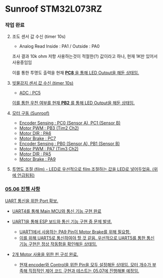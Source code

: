 # Sunroof STM32L073RZ

### 작업 완료
2. 조도 센서 값 수신 (timer 10s)
    * Analog Read Inside : PA1 / Outside : PA0
    
    조사 결과 10k ohm 저항 사용하는것이 적절한(?) 값이라고 하나, 현재 1K만 있어서 사용중임임
    
    이를 통한 투명도 출력을 현재 <u>__PC8__<u> 을 통해 LED Output을 해둔 상태임.

3. 빗물감지 센서 값 수신 (timer 10s)
    * ADC : PC5
    
    이를 통한 우천 여부를 현재 <u>__PB2__</u> 를 통해 LED Output을 해둔 상태임.

4. 모터 구동 (Sunroof)
    * Encoder Sensing : PC0 (Sensor A), PC1 (Sensor B)
    * Motor PWM : PB3 (Tim2 Ch2)
    * Motor DIR : PA6
    * Motor Brake : PC7
    * Encoder Sensing : PB0 (Sensor A), PB1 (Sensor B)
    * Motor PWM : PA7 (Tim3 Ch2)
    * Motor DIR : PA5
    * Motor Brake : PA9

5. 투명도 조절 (film) - LED로
    우선적으로 film 조절하는 값을 LED로 넣어두었음. (위에 언급됨됨)

### 05.06 진행 사항

UART 통신을 위한 Port 확보.
* UART4를 통해 Main MCU와 통신 기능 구현 완료

* UART1을 통해 ESP 보드와 통신 기능 구현 중 문제 발생.
    * UART1에서 사용하는 PA9 Pin이 Motor Brake를 위해 필요함.
    * 이를 위해 UART5로 통신하여야 할 것 같음. 우선적으로 UART5를 통한 통신 기능 구현은 정상 작동함을 확인해둔 상태임.

* 2개 Motor 사용을 위한 핀 구성 완료.
    * 현재 encoder와 Control을 위한 Pin을 모두 설정해둔 상태임. 모터 개수가 부족해 직접적인 제어 코드 구현과 테스트는 05.07에 진행해볼 예정임.
